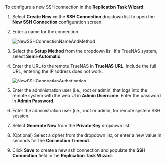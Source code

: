 ---
---

To configure a new SSH connection in the **Replication Task Wizard**:

1. Select **Create New** on the **SSH Connection** dropdown list to open the **New SSH Connection** configuration screen.

2. Enter a name for the connection.
   
   ![NewSSHConnectionNameAndMethod](/images/SCALE/22.12/NewSSHConnectionNameAndMethod.png "New SSH Connection Name and Method")

3. Select the **Setup Method** from the dropdown list. If a TrueNAS system, select **Semi-Automatic**.

4. Enter the URL to the remote TrueNAS in **TrueNAS URL**. Include the full URL, entering the IP address does not work.  

   ![NewSSHConnectionAuthetication](/images/SCALE/22.12/NewSSHConnectionAuthetication.png "New SSH Connection Authentication")

5. Enter the administration user (i.e., root or admin) that logs into the remote system with the web UI in **Admin Username**. 
   Enter the password in **Admin Password**.

6. Enter the administration user (i.e., root or admin) for remote system SSH session. 

7. Select **Generate New** from the **Private Key** dropdown list.

8. (Optional) Select a cipher from the dropdown list, or enter a new value in seconds for the **Connection Timeout**.

9. Click **Save** to create a new ssh connection and populate the **SSH Connection** field in the **Replication Task Wizard**.
